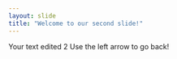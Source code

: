 ```yaml
---
layout: slide
title: "Welcome to our second slide!"
---
```

Your text edited 2
Use the left arrow to go back!
